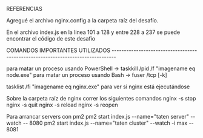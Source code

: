 REFERENCIAS

Agregué el archivo nginx.config a la carpeta raíz del desafío.

En el archivo index.js en la linea 101 a 128 y entre 228 a 237 se puede encontrar el código de este desafio


COMANDOS IMPORTANTES UTILIZADOS --------------------------------------------------------------------------------

para matar un proceso usando PowerShell ->  taskkill /pid <PID> /f "imagename eq node.exe"
para matar un proceso usando Bash ->  fuser <PORT>/tcp [-k]

tasklist /fi "imagename eq nginx.exe" para ver si nginx está ejecutándose

Sobre la carpeta raíz de nginx correr los siguientes comandos
nginx -s stop
nginx -s quit
nginx -s reload
nginx -s reopen

Para arrancar servers con pm2
pm2 start index.js --name="taten server" --watch -- 8080
pm2 start index.js --name="taten cluster" --watch -i max -- 8081


